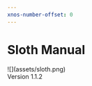 ```yaml
---
xnos-number-offset: 0
---
```

<div class="cover">
  <h1 class="title">Sloth Manual</h1>
  <div class="image">![](assets/sloth.png)</div>
  <span class="version">Version 1.1.2</span>
</div>

<div class="pb"></div>
